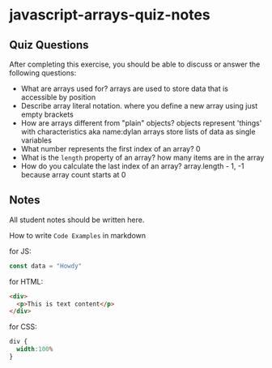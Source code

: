 # javascript-arrays-quiz-notes

## Quiz Questions

After completing this exercise, you should be able to discuss or answer the following questions:

- What are arrays used for?
arrays are used to store data that is accessible by position
- Describe array literal notation.
where you define a new array using just empty brackets
- How are arrays different from "plain" objects?
objects represent 'things' with characteristics aka name:dylan
arrays store lists of data as single variables
- What number represents the first index of an array?
0
- What is the `length` property of an array?
how many items are in the array
- How do you calculate the last index of an array?
array.length - 1, -1 because array count starts at 0

## Notes

All student notes should be written here.


How to write `Code Examples` in markdown

for JS:
```javascript
const data = "Howdy"
```

for HTML:
```html
<div>
  <p>This is text content</p>
</div>
```

for CSS:
```css
div {
  width:100%
}
```
